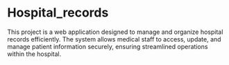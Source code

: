 # Hospital_records
This project is a web application designed to manage and organize hospital records efficiently. The system allows medical staff to access, update, and manage patient information securely, ensuring streamlined operations within the hospital.

